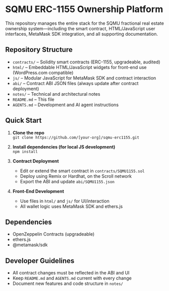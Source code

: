 # SQMU ERC-1155 Ownership Platform

This repository manages the entire stack for the SQMU fractional real estate ownership system—including the smart contract, HTML/JavaScript user interfaces, MetaMask SDK integration, and all supporting documentation.

## Repository Structure

- `contracts/` – Solidity smart contracts (ERC-1155, upgradeable, audited)
- `html/` – Embeddable HTML/JavaScript widgets for front-end use (WordPress.com compatible)
- `js/` – Modular JavaScript for MetaMask SDK and contract interaction
- `abi/` – Contract ABI JSON files (always update after contract deployment)
- `notes/` – Technical and architectural notes
- `README.md` – This file
- `AGENTS.md` – Development and AI agent instructions

## Quick Start

1. **Clone the repo**  
   `git clone https://github.com/[your-org]/sqmu-erc1155.git`

2. **Install dependencies (for local JS development)**  
   `npm install`

3. **Contract Deployment**  
   - Edit or extend the smart contract in `contracts/SQMU1155.sol`
   - Deploy using Remix or Hardhat, on the Scroll network
   - Export the ABI and update `abi/SQMU1155.json`

4. **Front-End Development**  
   - Use files in `html/` and `js/` for UI/interaction
   - All wallet logic uses MetaMask SDK and ethers.js

## Dependencies

- OpenZeppelin Contracts (upgradeable)
- ethers.js
- @metamask/sdk

## Developer Guidelines

- All contract changes must be reflected in the ABI and UI
- Keep `README.md` and `AGENTS.md` current with every change
- Document new features and code structure in `notes/`
